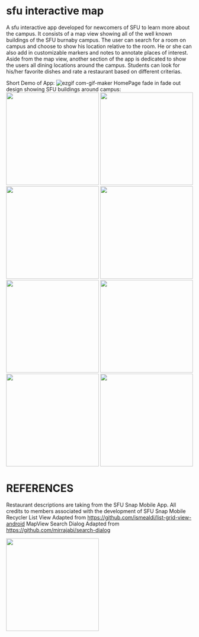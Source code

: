 # sfu interactive map
A sfu interactive app developed for newcomers of SFU to learn more about the campus. It consists of a map view showing all of the well known buildings of the SFU burnaby campus. The user can search for a room on campus and choose to show his location relative to the room. He or she can also add in customizable markers and notes to annotate places of interest. Aside from the map view, another section of the app is dedicated to show the users all dining locations around the campus. Students can look for his/her favorite dishes and rate a restaurant based on different criterias.

Short Demo of App:
![ezgif com-gif-maker](https://user-images.githubusercontent.com/32232680/85930172-056afe00-b86f-11ea-9b63-3415220c92d5.gif)
HomePage fade in fade out design showing SFU buildings around campus:
<img src="https://user-images.githubusercontent.com/32232680/85930192-43682200-b86f-11ea-8220-3c82b2c6e30c.jpg" width="250"/>
<img src="https://user-images.githubusercontent.com/32232680/85930194-46fba900-b86f-11ea-9252-f7a4a1c2a815.jpg" width="250"/>
<img src="https://user-images.githubusercontent.com/32232680/85930196-495e0300-b86f-11ea-859a-5bf55970ad0d.jpg" width="250"/>
<img src="https://user-images.githubusercontent.com/32232680/85930198-4b27c680-b86f-11ea-9cea-e04440ebcdb7.jpg" width="250"/>
<img src="https://user-images.githubusercontent.com/32232680/85930199-4bc05d00-b86f-11ea-9ab5-268c21388f69.jpg" width="250"/>
<img src="https://user-images.githubusercontent.com/32232680/85930200-4c58f380-b86f-11ea-8713-aa20fef2c3fd.jpg" width="250"/>
<img src="https://user-images.githubusercontent.com/32232680/85930201-4d8a2080-b86f-11ea-91ae-16dc41673f75.jpg" width="250"/>
<img src="https://user-images.githubusercontent.com/32232680/85930202-4e22b700-b86f-11ea-8e18-757654fc3911.jpg" width="250"/>

# REFERENCES

Restaurant descriptions are taking from the SFU Snap Mobile App. All credits to members associated with the development of SFU Snap Mobile
Recycler List View Adapted from https://github.com/ismealdi/list-grid-view-android
MapView Search Dialog Adapted from https://github.com/mirrajabi/search-dialog

<img src="https://user-images.githubusercontent.com/32232680/85932070-e031bc00-b87d-11ea-8cff-758fb8565a31.jpg" width="250"/>
